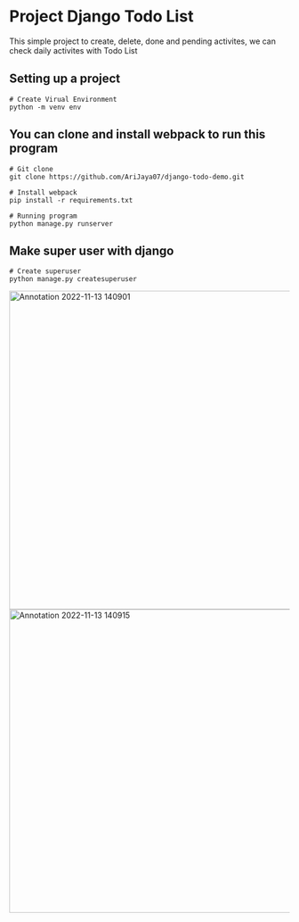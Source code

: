 # Project Django Todo List
This simple project to create, delete, done and pending activites, we can check daily activites  with Todo List

## Setting up a project
    # Create Virual Environment
    python -m venv env
    
## You can clone and install webpack to run this program
    # Git clone
    git clone https://github.com/AriJaya07/django-todo-demo.git
    
    # Install webpack
    pip install -r requirements.txt
    
    # Running program
    python manage.py runserver
    
## Make super user with django
    # Create superuser
    python manage.py createsuperuser
    
<img width="571" alt="Annotation 2022-11-13 140901" src="https://user-images.githubusercontent.com/110078690/201508422-b5949a74-5c4a-44e2-8a7c-318c47b97553.png">
<img width="544" alt="Annotation 2022-11-13 140915" src="https://user-images.githubusercontent.com/110078690/201508424-66862e6e-28e9-4e94-9ae0-84f8f61a015d.png">
